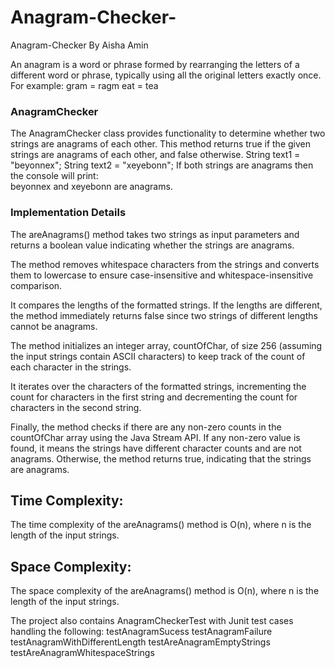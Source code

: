 # Anagram-Checker-
Anagram-Checker By Aisha Amin

An anagram is a word or phrase formed by rearranging the letters of a different word or phrase, typically using all the original letters exactly once.
For example: 
gram = ragm
eat = tea

### AnagramChecker
The AnagramChecker class provides functionality to determine whether two strings are anagrams of each other. 
This method returns true if the given strings are anagrams of each other, and false otherwise.
String text1 = "beyonnex";
String text2 = "xeyebonn";
If both strings are anagrams then the console will print:  
beyonnex and xeyebonn are anagrams.

### Implementation Details

The areAnagrams() method takes two strings as input parameters and returns a boolean value indicating whether the strings are anagrams.

The method removes whitespace characters from the strings and converts them to lowercase to ensure case-insensitive and whitespace-insensitive comparison.

It compares the lengths of the formatted strings. If the lengths are different, the method immediately returns false since two strings of different lengths cannot be anagrams.

The method initializes an integer array, countOfChar, of size 256 (assuming the input strings contain ASCII characters) to keep track of the count of each character in the strings.

It iterates over the characters of the formatted strings, incrementing the count for characters in the first string and decrementing the count for characters in the second string.

Finally, the method checks if there are any non-zero counts in the countOfChar array using the Java Stream API. If any non-zero value is found, it means the strings have different character counts and are not anagrams.
Otherwise, the method returns true, indicating that the strings are anagrams.

## Time Complexity:
 The time complexity of the areAnagrams() method is O(n), where n is the length of the input strings.

## Space Complexity:
 The space complexity of the areAnagrams() method is O(n), where n is the length of the input strings.


The project also contains AnagramCheckerTest with Junit test cases handling the following:
testAnagramSucess
testAnagramFailure
testAnagramWithDifferentLength
testAreAnagramEmptyStrings
testAreAnagramWhitespaceStrings
